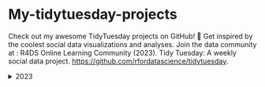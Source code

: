 # My-tidytuesday-projects
Check out my awesome TidyTuesday projects on GitHub! 🌟 Get inspired by the coolest social data visualizations and analyses. Join the data community at : R4DS Online Learning Community (2023). Tidy Tuesday: A weekly social data project. https://github.com/rfordatascience/tidytuesday.

<details>
  <summary>2023</summary>

<details>
  <summary>Week 28 | Global Surface Temperatures</summary>  

![TidyTuesday2023Week28](https://github.com/ZoiDiama/My-tidytuesday-projects/assets/139105670/5806ddc8-3a22-4ff3-9ab6-284a32dc7c5e)
</details>


<details>
  <summary>Week29 | GPT detectors</summary>
  
![TT_2023Week29](https://github.com/ZoiDiama/My-tidytuesday-projects/assets/139105670/8df46a9f-a944-4110-af1e-10c019264a07)
</details>

<details>
  <summary>Week 30 | Scurvy</summary>
  h
</details>

<details>
  <summary>Week 31 | US States</summary>
  h
</details>

<details>
  <summary>Week 32 | Hot Ones Episodes</summary>
  
h
</details>
</details>

